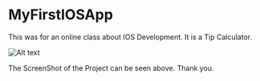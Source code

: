 # MyFirstIOSApp
This was for an online class about IOS Development. It is a Tip Calculator.

![Alt text](video2.gif)

The ScreenShot of the Project can be seen above. 
Thank you.
